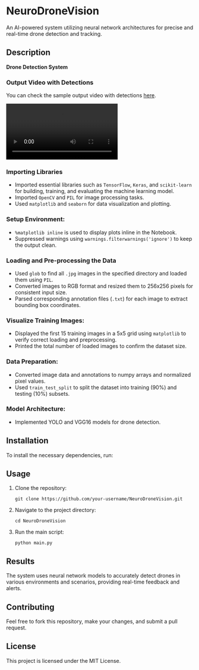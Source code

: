 # NeuroDroneVision

An AI-powered system utilizing neural network architectures for precise and real-time drone detection and tracking.

## Description
**Drone Detection System**

### Output Video with Detections
You can check the sample output video with detections [here](https://github.com/Shridhar-Pandey/NeuroDroneVision/blob/main/output_video_with_detections.mp4).

![Drone Detection](https://github.com/Shridhar-Pandey/NeuroDroneVision/blob/main/output_video_with_detections.mp4)


### Importing Libraries
- Imported essential libraries such as `TensorFlow`, `Keras`, and `scikit-learn` for building, training, and evaluating the machine learning model.
- Imported `OpenCV` and `PIL` for image processing tasks.
- Used `matplotlib` and `seaborn` for data visualization and plotting.

### Setup Environment:
- `%matplotlib inline` is used to display plots inline in the Notebook.
- Suppressed warnings using `warnings.filterwarnings('ignore')` to keep the output clean.

### Loading and Pre-processing the Data
- Used `glob` to find all `.jpg` images in the specified directory and loaded them using `PIL`.
- Converted images to RGB format and resized them to 256x256 pixels for consistent input size.
- Parsed corresponding annotation files (`.txt`) for each image to extract bounding box coordinates.

### Visualize Training Images:
- Displayed the first 15 training images in a 5x5 grid using `matplotlib` to verify correct loading and preprocessing.
- Printed the total number of loaded images to confirm the dataset size.

### Data Preparation:
- Converted image data and annotations to numpy arrays and normalized pixel values.
- Used `train_test_split` to split the dataset into training (90%) and testing (10%) subsets.

### Model Architecture:
- Implemented YOLO and VGG16 models for drone detection.

## Installation
To install the necessary dependencies, run:


## Usage
1. Clone the repository:
    ```
    git clone https://github.com/your-username/NeuroDroneVision.git
    ```
2. Navigate to the project directory:
    ```
    cd NeuroDroneVision
    ```
3. Run the main script:
    ```
    python main.py
    ```

## Results
The system uses neural network models to accurately detect drones in various environments and scenarios, providing real-time feedback and alerts.

## Contributing
Feel free to fork this repository, make your changes, and submit a pull request.

## License
This project is licensed under the MIT License.
